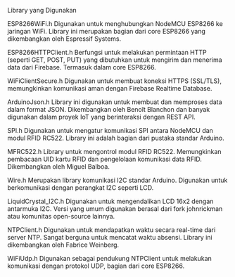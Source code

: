 Library yang Digunakan

ESP8266WiFi.h
Digunakan untuk menghubungkan NodeMCU ESP8266 ke jaringan WiFi. Library ini merupakan bagian dari core ESP8266 yang dikembangkan oleh Espressif Systems.

ESP8266HTTPClient.h
Berfungsi untuk melakukan permintaan HTTP (seperti GET, POST, PUT) yang dibutuhkan untuk mengirim dan menerima data dari Firebase. Termasuk dalam core ESP8266.

WiFiClientSecure.h
Digunakan untuk membuat koneksi HTTPS (SSL/TLS), memungkinkan komunikasi aman dengan Firebase Realtime Database.

ArduinoJson.h
Library ini digunakan untuk membuat dan memproses data dalam format JSON. Dikembangkan oleh Benoît Blanchon dan banyak digunakan dalam proyek IoT yang berinteraksi dengan REST API.

SPI.h
Digunakan untuk mengatur komunikasi SPI antara NodeMCU dan modul RFID RC522. Library ini adalah bagian dari pustaka standar Arduino.

MFRC522.h
Library untuk mengontrol modul RFID RC522. Memungkinkan pembacaan UID kartu RFID dan pengelolaan komunikasi data RFID. Dikembangkan oleh Miguel Balboa.

Wire.h
Merupakan library komunikasi I2C standar Arduino. Digunakan untuk berkomunikasi dengan perangkat I2C seperti LCD.

LiquidCrystal_I2C.h
Digunakan untuk mengendalikan LCD 16x2 dengan antarmuka I2C. Versi yang umum digunakan berasal dari fork johnrickman atau komunitas open-source lainnya.

NTPClient.h
Digunakan untuk mendapatkan waktu secara real-time dari server NTP. Sangat berguna untuk mencatat waktu absensi. Library ini dikembangkan oleh Fabrice Weinberg.

WiFiUdp.h
Digunakan sebagai pendukung NTPClient untuk melakukan komunikasi dengan protokol UDP, bagian dari core ESP8266.

